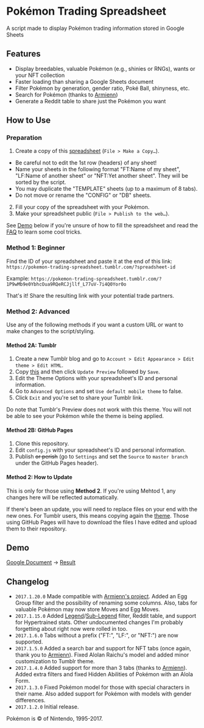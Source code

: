 # Pokémon Trading Spreadsheet

A script made to display Pokémon trading information stored in Google Sheets

## Features

* Display breedables, valuable Pokémon (e.g., shinies or RNGs), wants or your NFT collection
* Faster loading than sharing a Google Sheets document
* Filter Pokémon by generation, gender ratio, Poké Ball, shinyness, etc.
* Search for Pokémon (thanks to [Armienn](https://github.com/Armienn))
* Generate a Reddit table to share just the Pokémon you want

## How to Use

### Preparation

1. Create a copy of this [spreadsheet](https://docs.google.com/spreadsheets/d/1djWEDpw4w0aLrurcnxkLupkzfB1Gw0_SHB8zZWY3Sts/edit?usp=sharing) (`File > Make a Copy…`).
  * Be careful not to edit the 1st row (headers) of any sheet! 
  * Name your sheets in the following format "FT:Name of my sheet", "LF:Name of another sheet" or "NFT:Yet another sheet". They will be sorted by the script.
  * You may duplicate the "TEMPLATE" sheets (up to a maximum of 8 tabs).
  * Do not move or rename the "CONFIG" or "DB" sheets.
2. Fill your copy of the spreadsheet with your Pokémon.
3. Make your spreadsheet public (`File > Publish to the web…`).

See [Demo](#demo) below if you're unsure of how to fill the spreadsheet and read the [FAQ](https://github.com/richi3f/pokemon-trading-spreadsheet/blob/master/FAQ.md#faq) to learn some cool tricks.

### Method 1: Beginner

Find the ID of your spreadsheet and paste it at the end of this link: `https://pokemon-trading-spreadsheet.tumblr.com/?spreadsheet-id`

Example: `https://pokemon-trading-spreadsheet.tumblr.com/?1P9wMb9e0YbhcOua9RQeRCJjllf_L77uV-7i4Q0Yor0o`

That's it! Share the resulting link with your potential trade partners.

### Method 2: Advanced

Use any of the following methods if you want a custom URL or want to make changes to the script/styling.

#### Method 2A: Tumblr

1. Create a new Tumblr blog and go to `Account > Edit Appearance > Edit theme > Edit HTML`.
2. Copy [this](https://raw.githubusercontent.com/richi3f/pokemon-trading-spreadsheet/master/tumblr_theme.html) and then click `Update Preview` followed by `Save`.
3. Edit the Theme Options with your spreadsheet's ID and personal information.
4. Go to `Advanced Options` and set `Use default mobile theme` to false.
5. Click `Exit` and you're set to share your Tumblr link.

Do note that Tumblr's Preview does not work with this theme. You will not be able to see your Pokémon while the theme is being applied.

#### Method 2B: GitHub Pages

1. Clone this repository.
2. Edit `config.js` with your spreadsheet's ID and personal information.
3. Publish ~~or perish~~ (go to `Settings` and set the `Source` to `master branch` under the GitHub Pages header).

#### Method 2: How to Update

This is only for those using **Method 2**. If you're using Mehtod 1, any changes here will be reflected automatically.

If there's been an update, you will need to replace files on your end with the new ones. For Tumblr users, this means copying again the [theme](https://raw.githubusercontent.com/richi3f/pokemon-trading-spreadsheet/master/tumblr_theme.html). Those using GitHub Pages will have to download the files I have edited and upload them to their repository.

## Demo

[Google Document](https://docs.google.com/spreadsheets/d/1P9wMb9e0YbhcOua9RQeRCJjllf_L77uV-7i4Q0Yor0o/edit?usp=sharing) → [Result](https://richi3f.github.io/pokemon-trading-spreadsheet/)

## Changelog

* `2017.1.20.0` Made compatible with [Armienn's project](https://armienn.github.io/pokemon/?1P9wMb9e0YbhcOua9RQeRCJjllf_L77uV-7i4Q0Yor0o). Added an Egg Group filter and the possibility of renaming some columns. Also, tabs for valuable Pokémon may now store Moves and Egg Moves.
* `2017.1.15.0` Added [Legend](https://twitter.com/SciresM/status/799324958770032641)/[Sub-Legend](https://twitter.com/SciresM/status/799322666079551488) filter, Reddit table, and support for Hypertrained stats. Other undocumented changes I'm probably forgetting about right now were rolled in too.
* `2017.1.6.0` Tabs without a prefix ("FT:", "LF:", or "NFT:") are now supported.
* `2017.1.5.0` Added a search bar and support for NFT tabs (once again, thank you to [Armienn](https://github.com/Armienn)). Fixed Alolan Raichu's model and added minor customization to Tumblr theme.
* `2017.1.4.0` Added support for more than 3 tabs (thanks to [Armienn](https://github.com/Armienn)). Added extra filters and fixed Hidden Abilities of Pokémon with an Alola Form.
* `2017.1.3.0` Fixed Pokémon model for those with special characters in their name. Also added support for Pokémon with models with gender differences.
* `2017.1.2.0` Initial release.

Pokémon is &copy; of Nintendo, 1995-2017.
